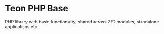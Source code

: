 Teon PHP Base
=============

PHP library with basic functionality, shared across ZF2 modules, standalone applications etc.
